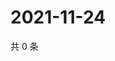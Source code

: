 # 2021-11-24

共 0 条

<!-- BEGIN WEIBO -->
<!-- 最后更新时间 Wed Nov 24 2021 20:23:27 GMT+0800 (China Standard Time) -->

<!-- END WEIBO -->
